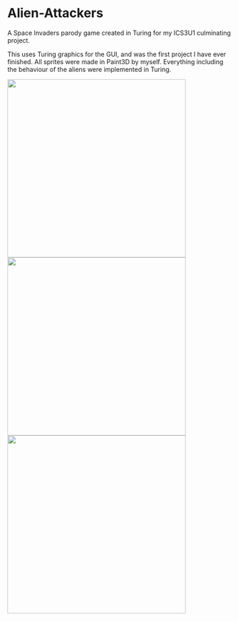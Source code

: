 # Alien-Attackers
A Space Invaders parody game created in Turing for my ICS3U1 culminating project. 

This uses Turing graphics for the GUI, and was the first project I have ever finished. 
All sprites were made in Paint3D by myself.
Everything including the behaviour of the aliens were implemented in Turing.

<img src="../master/Screenshots/Intro.PNG" width="400">
<img src="../master/Screenshots/Gameplay.PNG" width="400">
<img src="../master/Screenshots/Upgrade.PNG" width="400">
